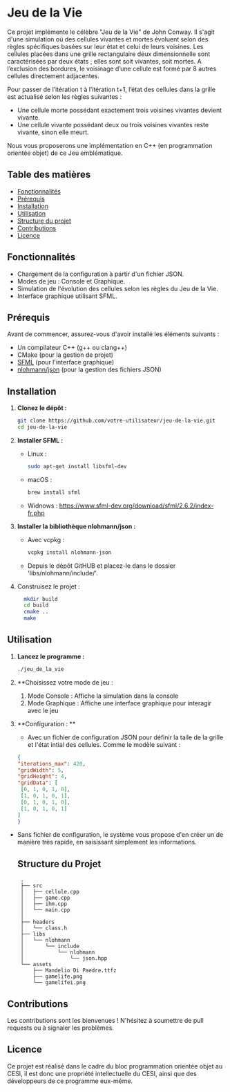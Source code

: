 # Jeu de la Vie

Ce projet implémente le célèbre "Jeu de la Vie" de John Conway. Il s'agit d'une simulation où des cellules vivantes et mortes évoluent selon des règles spécifiques basées sur leur état et celui de leurs voisines.
Les cellules placées dans une grille rectangulaire deux dimensionnelle sont caractérisées par deux états ; elles sont soit vivantes, soit mortes. 
A l’exclusion des bordures, le voisinage d’une cellule est formé par 8 autres cellules directement adjacentes. 

Pour passer de l’itération t à l’itération t+1, l’état des cellules dans la grille est actualisé selon les règles suivantes :
- Une cellule morte possédant exactement trois voisines vivantes devient vivante.
- Une cellule vivante possédant deux ou trois voisines vivantes reste vivante, sinon elle meurt.

Nous vous proposerons une implémentation en C++ (en programmation orientée objet) de ce Jeu emblématique.

## Table des matières

- [Fonctionnalités](#fonctionnalités)
- [Prérequis](#prérequis)
- [Installation](#installation)
- [Utilisation](#utilisation)
- [Structure du projet](#structure-du-projet)
- [Contributions](#contributions)
- [Licence](#licence)

## Fonctionnalités

- Chargement de la configuration à partir d'un fichier JSON.
- Modes de jeu : Console et Graphique.
- Simulation de l'évolution des cellules selon les règles du Jeu de la Vie.
- Interface graphique utilisant SFML.

## Prérequis

Avant de commencer, assurez-vous d'avoir installé les éléments suivants :

- Un compilateur C++ (g++ ou clang++)
- CMake (pour la gestion de projet)
- [SFML](https://www.sfml-dev.org/) (pour l'interface graphique)
- [nlohmann/json](https://github.com/nlohmann/json) (pour la gestion des fichiers JSON)

## Installation

1. **Clonez le dépôt :**

   ```bash
   git clone https://github.com/votre-utilisateur/jeu-de-la-vie.git
   cd jeu-de-la-vie

2. **Installer SFML :**

   - Linux :
     ```bash
     sudo apt-get install libsfml-dev
   - macOS :
     ```bash
     brew install sfml
   - Widnows : https://www.sfml-dev.org/download/sfml/2.6.2/index-fr.php

3. **Installer la bibliothèque nlohmann/json :**
   - Avec vcpkg :
     ```bash
     vcpkg install nlohmann-json
   - Depuis le dépôt GitHUB et placez-le dans le dossier 'libs/nlohmann/include/'.

4. Construisez le projet :
   ```bash
     mkdir build
     cd build
     cmake ..
     make

## Utilisation
1. **Lancez le programme :**
   ```bash
   ./jeu_de_la_vie

2. **Choisissez votre mode de jeu :
    1) Mode Console : Affiche la simulation dans la console
    2) Mode Graphique : Affiche une interface graphique pour interagir avec le jeu

3. **Configuration : **
   - Avec un fichier de configuration JSON pour définir la taile de la grille et l'état intial des cellules. Comme le modèle suivant :
     
   ```json
   {
   "iterations_max": 420,
   "gridWidth": 5,
   "gridHeight": 4,
   "gridData": [
    [0, 1, 0, 1, 0],
    [1, 0, 1, 0, 1],
    [0, 1, 0, 1, 0],
    [1, 0, 1, 0, 1]
   ]
   }

- Sans fichier de configuration, le système vous propose d'en créer un de manière très rapide, en saisissant simplement les informations.
  

  ## Structure du Projet 

  ```
   .
   ├── src
   │   ├── cellule.cpp
   │   ├── game.cpp
   │   ├── ihm.cpp
   │   └── main.cpp
   │  
   ├── headers
   │   └── class.h
   ├── libs
   │   └── nlohmann
   │       └── include
   │           └── nlohmann
   │               └── json.hpp
   └── assets
       ├── Mandelio Di Paedre.ttfz
       ├── gamelife.png
       └── gamelifei.png

## Contributions 
Les contributions sont les bienvenues ! N'hésitez à soumettre de pull requests ou à signaler les problèmes.


 ## Licence
Ce projet est réalisé dans le cadre du bloc programmation orientée objet au CESI, il est donc une propriété intellectuelle du CESI, ainsi que des développeurs de ce programme eux-même.
